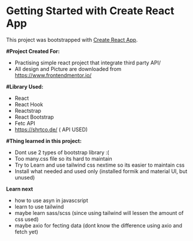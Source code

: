 # Getting Started with Create React App

This project was bootstrapped with [Create React App](https://github.com/facebook/create-react-app).

**#Project Created For:**
* Practising simple react project that integrate third party API/
* All design and Picture are downloaded from https://www.frontendmentor.io/

**#Library Used:**
* React
* React Hook
* Reactstrap
* React Bootstrap
* Fetc API
* https://shrtco.de/ ( API USED)

**#Thing learned in this project:**
* Dont use 2 types of bootstrap library :(
* Too many.css file so its hard to maintain
* Try to Learn and use tailwind css nextime so its easier to maintain css
* Install what needed and used only (installed formik and material UI, but unused)

**Learn next**
* how to use asyn in javascsript
* learn to use tailwind
* maybe learn sass/scss (since using tailwind will lessen the amount of css used)
* maybe axio for fecting data (dont know the difference using axio and fetch yet)

